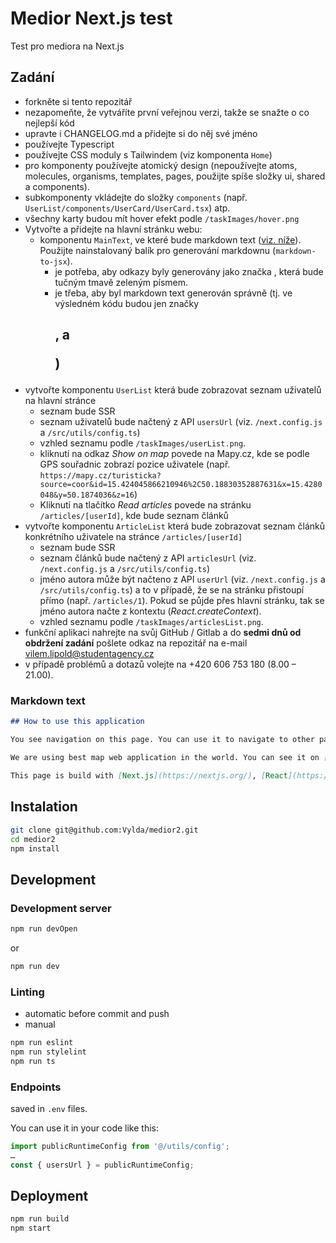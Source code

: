 # Medior Next.js test

Test pro mediora na Next.js

## Zadání
- forkněte si tento repozitář
- nezapomeňte, že vytváříte první veřejnou verzi, takže se snažte o co nejlepší kód
- upravte i CHANGELOG.md a přidejte si do něj své jméno
- používejte Typescript
- používejte CSS moduly s Tailwindem (viz komponenta `Home`)
- pro komponenty používejte atomický design (nepoužívejte atoms, molecules, organisms, templates, pages, použijte spíše složky ui, shared a components).
- subkomponenty vkládejte do složky `components` (např. `UserList/components/UserCard/UserCard.tsx`) atp.
- všechny karty budou mít hover efekt podle `/taskImages/hover.png`
- Vytvořte a přidejte na hlavní stránku webu:
  - komponentu `MainText`, ve které bude markdown text ([viz. níže](#markdown-text)). Použijte nainstalovaný balík pro generování markdownu (`markdown-to-jsx`).
    - je potřeba, aby odkazy byly generovány jako značka <span>, která bude tučným tmavě zeleným písmem.
    - je třeba, aby byl markdown text generován správně (tj. ve výsledném kódu budou jen značky <h2>, <span> a <p>)
- vytvořte komponentu `UserList` která bude zobrazovat seznam uživatelů na hlavní stránce
  - seznam bude SSR
  - seznam uživatelů bude načtený z API `usersUrl` (viz. `/next.config.js` a `/src/utils/config.ts`)
  - vzhled seznamu podle `/taskImages/userList.png`.
  - kliknutí na odkaz *Show on map* povede na Mapy.cz, kde se podle GPS souřadnic zobrazí pozice uživatele (např. `https://mapy.cz/turisticka?source=coor&id=15.424045866210946%2C50.18830352887631&x=15.4280048&y=50.1874036&z=16`)
  - Kliknutí na tlačítko *Read articles* povede na stránku `/articles/[userId]`, kde bude seznam článků
- vytvořte komponentu `ArticleList` která bude zobrazovat seznam článků konkrétního uživatele na stránce `/articles/[userId]`
  - seznam bude SSR
  - seznam článků bude načtený z API `articlesUrl` (viz. `/next.config.js` a `/src/utils/config.ts`)
  - jméno autora může být načteno z API `userUrl` (viz. `/next.config.js` a `/src/utils/config.ts`) a to v případě, že se na stránku přistoupí přímo (např. `/articles/1`). Pokud se půjde přes hlavní stránku, tak se jméno autora načte z kontextu (*React.createContext*).
  - vzhled seznamu podle `/taskImages/articlesList.png`.
- funkční aplikaci nahrejte na svůj GitHub / Gitlab a do **sedmi dnů od obdržení zadání** pošlete odkaz na repozitář na e-mail <vilem.lipold@studentagency.cz>
- v případě problémů a dotazů volejte na +420 606 753 180 (8.00 – 21.00).

### Markdown text

```markdown
## How to use this application

You see navigation on this page. You can use it to navigate to other pages. Other pages are [Article list](./articles/1) only. You can use it to see articles of any user.

We are using best map web application in the world. You can see it on [Mapy.cz](https://mapy.cz). You can use it to see where is user from.

This page is build with [Next.js](https://nextjs.org/), [React](https://react.dev/) and [Typescript](https://www.typescriptlang.org/). You can use it to build your own application too.
```

## Instalation

```bash
git clone git@github.com:Vylda/medior2.git
cd medior2
npm install
```

## Development

### Development server

```bash
npm run devOpen
```

or

```bash
npm run dev
```

### Linting
- automatic before commit and push
- manual

```bash
npm run eslint
npm run stylelint
npm run ts
```

### Endpoints
saved in `.env` files.

You can use it in your code like this:

```typescript
import publicRuntimeConfig from '@/utils/config';
…
const { usersUrl } = publicRuntimeConfig;
```

## Deployment

```bash
npm run build
npm start
```
